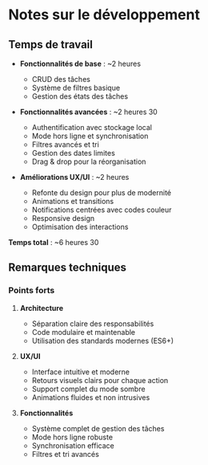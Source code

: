 # Notes sur le développement

## Temps de travail
- **Fonctionnalités de base** : ~2 heures
  - CRUD des tâches
  - Système de filtres basique
  - Gestion des états des tâches

- **Fonctionnalités avancées** : ~2 heures 30
  - Authentification avec stockage local
  - Mode hors ligne et synchronisation
  - Filtres avancés et tri
  - Gestion des dates limites
  - Drag & drop pour la réorganisation

- **Améliorations UX/UI** : ~2 heures
  - Refonte du design pour plus de modernité
  - Animations et transitions
  - Notifications centrées avec codes couleur
  - Responsive design
  - Optimisation des interactions

**Temps total** : ~6 heures 30

## Remarques techniques

### Points forts
1. **Architecture**
   - Séparation claire des responsabilités
   - Code modulaire et maintenable
   - Utilisation des standards modernes (ES6+)

2. **UX/UI**
   - Interface intuitive et moderne
   - Retours visuels clairs pour chaque action
   - Support complet du mode sombre
   - Animations fluides et non intrusives

3. **Fonctionnalités**
   - Système complet de gestion des tâches
   - Mode hors ligne robuste
   - Synchronisation efficace
   - Filtres et tri avancés
